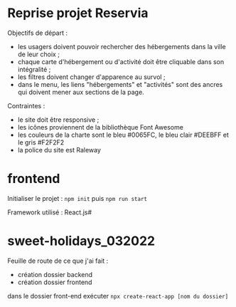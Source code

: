 # Reprise projet Reservia

Objectifs de départ : 

- les usagers doivent pouvoir rechercher des hébergements dans la ville de leur choix ;
- chaque carte d'hébergement ou d'activité doit être cliquable dans son intégralité ;
- les filtres doivent changer d'apparence au survol ;
- dans le menu, les liens "hébergements" et "activités" sont des ancres qui doivent mener aux sections de la page.


Contraintes :

- le site doit être responsive ;
- les icônes proviennent de la bibliothèque Font Awesome
- les couleurs de la charte sont le bleu #0065FC, le bleu clair #DEEBFF et le gris #F2F2F2
- la police du site est Raleway

# frontend
Initialiser le projet : 
`npm init`
puis
`npm run start`

Framework utilisé : React.js# 

# sweet-holidays_032022

Feuille de route de ce que j'ai fait :
- création dossier backend
- création dossier frontend

dans le dossier front-end exécuter `npx create-react-app [nom du dossier]`
